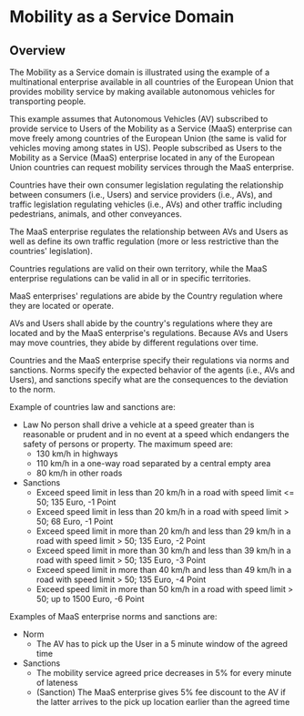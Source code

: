 # Mobility as a Service Domain

## Overview
The Mobility as a Service domain is illustrated using the example of a multinational enterprise available in all countries of the European Union that provides mobility service by making available autonomous vehicles for transporting people.

This example assumes that Autonomous Vehicles (AV) subscribed to provide service to Users of the Mobility as a Service (MaaS) enterprise can move freely among countries of the European Union (the same is valid for vehicles moving among states in US). People subscribed as Users to the Mobility as a Service (MaaS) enterprise located in any of the European Union countries can request mobility services through the MaaS enterprise.

Countries have their own consumer legislation regulating the relationship between consumers (i.e., Users) and service providers (i.e., AVs), and traffic legislation regulating vehicles (i.e., AVs) and other traffic including pedestrians, animals, and other conveyances.

The MaaS enterprise regulates the relationship between AVs and Users as well as define its own traffic regulation (more or less restrictive than the countries' legislation).

Countries regulations are valid on their own territory, while the MaaS enterprise regulations can be valid in all or in specific territories.

MaaS enterprises' regulations are abide by the Country regulation where they are located or operate.

AVs and Users shall abide by the country's regulations where they are located and by the MaaS enterprise's regulations. Because AVs and Users may move countries, they abide by different regulations over time.

Countries and the MaaS enterprise specify their regulations via norms and sanctions. Norms specify the expected behavior of the agents (i.e., AVs and Users), and sanctions specify what are the consequences to the deviation to the norm.

Example of countries law and sanctions are:
* Law No person shall drive a vehicle at a speed greater than is reasonable or prudent and in no event at a speed which endangers the safety of persons or property. The maximum speed are:
  + 130 km/h in highways
  + 110 km/h in a one-way road separated by a central empty area
  + 80 km/h in other roads
* Sanctions
  + Exceed speed limit in less than 20 km/h in a road with speed limit <= 50; 135 Euro, -1 Point
  + Exceed speed limit in less than 20 km/h in a road with speed limit > 50; 68 Euro, -1 Point
  + Exceed speed limit in more than 20 km/h and less than 29 km/h in a road with speed limit > 50; 135 Euro, -2 Point
  + Exceed speed limit in more than 30 km/h and less than 39 km/h in a road with speed limit > 50; 135 Euro, -3 Point
  + Exceed speed limit in more than 40 km/h and less than 49 km/h in a road with speed limit > 50; 135 Euro, -4 Point
  + Exceed speed limit in more than 50 km/h in a road with speed limit > 50; up to 1500 Euro, -6 Point

Examples of MaaS enterprise norms and sanctions are:
* Norm
  + The AV has to pick up the User in a 5 minute window of the agreed time
* Sanctions
  + The mobility service agreed price decreases in 5% for every minute of lateness
  + (Sanction) The MaaS enterprise gives 5% fee discount to the AV if the latter arrives to the pick up location earlier than the agreed time
